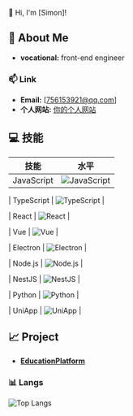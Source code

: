 👋 Hi, I'm [Simon]!
## 🌟 About Me
- **vocational:** front-end engineer
### 📫 Link
- **Email:** [756153921@qq.com]
- **个人网站:** [你的个人网站](https://www.dreamerx.cn/)
## 💻 技能
| 技能         | 水平   |
|--------------|--------|
| JavaScript   | ![JavaScript](https://via.placeholder.com/100x20/007acc/FFFFFF?text=60%25)   |

| TypeScript   | ![TypeScript](https://via.placeholder.com/100x20/3178c6/FFFFFF?text=70%25)  |

| React        | ![React](https://via.placeholder.com/100x20/61dafb/000000?text=75%25)    |

| Vue          | ![Vue](https://via.placeholder.com/100x20/4FC08D/FFFFFF?text=65%25)      |

| Electron     | ![Electron](https://via.placeholder.com/100x20/5B5B5B/FFFFFF?text=60%25)   |

| Node.js      | ![Node.js](https://via.placeholder.com/100x20/8CC84B/FFFFFF?text=65%25)   |

| NestJS       | ![NestJS](https://via.placeholder.com/100x20/E0234E/FFFFFF?text=70%25)   |

| Python       | ![Python](https://via.placeholder.com/100x20/3776AB/FFFFFF?text=80%25)    |

| UniApp       | ![UniApp](https://via.placeholder.com/100x20/5EB5E8/FFFFFF?text=60%25)    |
## 📈 Project
- **[EducationPlatform](https://k.cnki.net)**
### 📊 Langs
![Top Langs](https://github-readme-stats.vercel.app/api/top-langs/?username=mengbaba&layout=compact&hide_border=true&theme=radical)

